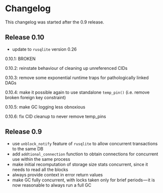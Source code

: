 # Changelog

This changelog was started after the 0.9 release.

## Release 0.10

- update to `rusqlite` version 0.26

0.10.1: BROKEN

0.10.2: reinstate behaviour of cleaning up unreferenced CIDs

0.10.3: remove some exponential runtime traps for pathologically linked DAGs

0.10.4: make it possible again to use standalone `temp_pin()` (i.e. remove broken foreign key constraint)

0.10.5: make GC logging less obnoxious

0.10.6: fix CID cleanup to never remove temp_pins

## Release 0.9

- use `unblock_notify` feature of `rusqlite` to allow concurrent transactions to the same DB
- add `addtional_connection` function to obtain connections for concurrent use within the same process
- make initial recomputation of storage size stats concurrent, since it needs to read all the blocks
- always provide context in error return values
- make GC fully concurrent, with locks taken only for brief periods — it is now reasonable to always run a full GC

